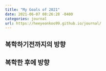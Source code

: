 ```yaml
---
title: "My Goals of 2021"
date: 2021-06-07 08:26:28 -0400
categories: journal
url: https://heeyeonkoo99.github.io/journal/
---
```

## 복학하기전까지의 방향

## 복학한 후에 방향 




[jekyll-docs]: https://jekyllrb.com/docs/home
[jekyll-gh]:   https://github.com/jekyll/jekyll
[jekyll-talk]: https://talk.jekyllrb.com/

